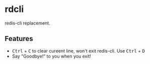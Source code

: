 # rdcli
redis-cli replacement.

## Features

- <kbd>Ctrl</kbd> + <kbd>C</kbd> to clear cureent line, won't exit redis-cli. Use <kbd>Ctrl</kbd> + <kbd>D</kbd>  
- Say "Goodbye!" to you when you exit!
